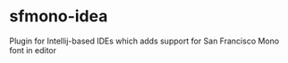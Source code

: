 # sfmono-idea
Plugin for Intellij-based IDEs which adds support for San Francisco Mono font in editor
  
